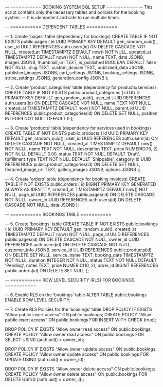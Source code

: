 -- =========== BOOKING SYSTEM SQL SETUP ===========
-- This script contains only the necessary tables and policies for the booking system.
-- It is idempotent and safe to run multiple times.

-- =========== DEPENDENT TABLES ===========

-- 1. Create 'pages' table (dependency for bookings)
CREATE TABLE IF NOT EXISTS public.pages (
  id UUID PRIMARY KEY DEFAULT gen_random_uuid(),
  user_id UUID REFERENCES auth.users(id) ON DELETE CASCADE NOT NULL,
  created_at TIMESTAMPTZ DEFAULT now() NOT NULL,
  updated_at TIMESTAMPTZ DEFAULT now() NOT NULL,
  name TEXT,
  data JSONB,
  images JSONB,
  thumbnail_url TEXT,
  is_published BOOLEAN DEFAULT false NOT NULL,
  slug TEXT,
  custom_domain TEXT,
  published_data JSONB,
  published_images JSONB,
  cart_settings JSONB,
  booking_settings JSONB,
  stripe_settings JSONB,
  generation_config JSONB
);

-- 2. Create 'product_categories' table (dependency for products/services)
CREATE TABLE IF NOT EXISTS public.product_categories (
    id UUID PRIMARY KEY DEFAULT gen_random_uuid(),
    user_id UUID REFERENCES auth.users(id) ON DELETE CASCADE NOT NULL,
    name TEXT NOT NULL,
    created_at TIMESTAMPTZ DEFAULT now() NOT NULL,
    parent_id UUID REFERENCES public.product_categories(id) ON DELETE SET NULL,
    position INTEGER NOT NULL DEFAULT 0
);

-- 3. Create 'products' table (dependency for services used in bookings)
CREATE TABLE IF NOT EXISTS public.products (
    id UUID PRIMARY KEY DEFAULT gen_random_uuid(),
    user_id UUID REFERENCES auth.users(id) ON DELETE CASCADE NOT NULL,
    created_at TIMESTAMPTZ DEFAULT now() NOT NULL,
    name TEXT NOT NULL,
    description TEXT,
    price NUMERIC(10, 2) NOT NULL DEFAULT 0.00,
    status TEXT NOT NULL DEFAULT 'Draft',
    fulfillment_type TEXT NOT NULL DEFAULT 'Shippable',
    category_id UUID REFERENCES public.product_categories(id) ON DELETE SET NULL,
    featured_image_url TEXT,
    gallery_images JSONB,
    options JSONB
);

-- 4. Create 'orders' table (dependency for booking invoices)
CREATE TABLE IF NOT EXISTS public.orders (
    id BIGINT PRIMARY KEY GENERATED ALWAYS AS IDENTITY,
    created_at TIMESTAMPTZ DEFAULT now() NOT NULL,
    page_id UUID REFERENCES public.pages(id) ON DELETE CASCADE NOT NULL,
    owner_id UUID REFERENCES auth.users(id) ON DELETE CASCADE NOT NULL,
    data JSONB
);

-- =========== BOOKINGS TABLE ===========

-- 5. Create 'bookings' table
CREATE TABLE IF NOT EXISTS public.bookings (
    id UUID PRIMARY KEY DEFAULT gen_random_uuid(),
    created_at TIMESTAMPTZ DEFAULT now() NOT NULL,
    page_id UUID REFERENCES public.pages(id) ON DELETE CASCADE NOT NULL,
    owner_id UUID REFERENCES auth.users(id) ON DELETE CASCADE NOT NULL,
    customer_info JSONB,
    service_id UUID REFERENCES public.products(id) ON DELETE SET NULL,
    service_name TEXT,
    booking_date TIMESTAMPTZ NOT NULL,
    duration INTEGER NOT NULL,
    status TEXT NOT NULL DEFAULT 'Pending',
    notes TEXT,
    price NUMERIC(10, 2),
    order_id BIGINT REFERENCES public.orders(id) ON DELETE SET NULL
);


-- =========== ROW LEVEL SECURITY (RLS) FOR BOOKINGS ===========

-- 6. Enable RLS on the 'bookings' table
ALTER TABLE public.bookings ENABLE ROW LEVEL SECURITY;

-- 7. Create RLS Policies for the 'bookings' table
DROP POLICY IF EXISTS "Allow public insert access" ON public.bookings;
CREATE POLICY "Allow public insert access" ON public.bookings FOR INSERT WITH CHECK (true);

DROP POLICY IF EXISTS "Allow owner read access" ON public.bookings;
CREATE POLICY "Allow owner read access" ON public.bookings FOR SELECT USING (auth.uid() = owner_id);

DROP POLICY IF EXISTS "Allow owner update access" ON public.bookings;
CREATE POLICY "Allow owner update access" ON public.bookings FOR UPDATE USING (auth.uid() = owner_id);

DROP POLICY IF EXISTS "Allow owner delete access" ON public.bookings;
CREATE POLICY "Allow owner delete access" ON public.bookings FOR DELETE USING (auth.uid() = owner_id);
